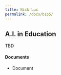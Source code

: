 ```yaml
---
title: Nick Lux
permalink: /docs/b1p5/
---
```


## A.I. in Education

TBD

#### Documents
 - Document